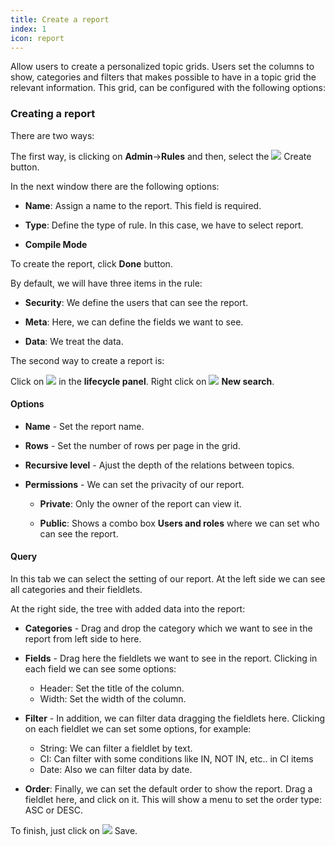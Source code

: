 ```yaml
---
title: Create a report
index: 1
icon: report
---
```


Allow users to create a personalized topic grids. Users set the columns to show, categories and filters that makes possible to have in a topic grid the relevant information. This grid, can be configured with the following options:

### Creating a report ###

There are two ways:

The first way, is clicking on **Admin**->**Rules** and then, select the <img src="/static/images/icons/add.svg" /> Create
button.

In the next window there are the following options:

- **Name**: Assign a name to the report. This field is required.

- **Type**: Define the type of rule. In this case, we have to select report.

- **Compile Mode**

To create the report, click **Done** button.

By default, we will have three items in the rule:

- **Security**: We define the users that can see the report.

- **Meta**: Here, we can define the fields we want to see.

- **Data**: We treat the data.

The second way to create a report is:

Click on <img src="/static/images/icons/report.svg" />  in the **lifecycle panel**. Right click on  <img
src="/static/images/icons/magnifier.svg" /> **New search**.


#### Options ####

- **Name** - Set the report name.

- **Rows** - Set the number of rows per page in the grid.

- **Recursive level** - Ajust the depth of the relations between topics.

- **Permissions** - We can set the privacity of our report.
    - **Private**: Only the owner of the report can view it.

    - **Public**: Shows a combo box **Users and roles** where we can set who can see the report.


#### Query ###

In this tab we can select the setting of our report. At the left side we can see all categories and their fieldlets.

At the right side, the tree with added data into the report:

 - **Categories** - Drag and drop the category which we want to see in the report from left side to here.

 - **Fields** - Drag here the fieldlets we want to see in the report. Clicking in each field we can see some options:
     - Header: Set the title of the column.
     - Width: Set the width of the column.

 - **Filter** - In addition, we can filter data dragging the fieldlets here. Clicking on each fieldlet we can set some options, for example: 
    - String: We can filter a fieldlet by text.
    - CI: Can filter with some conditions like IN, NOT IN, etc.. in CI items
    - Date: Also we can filter data by date.

 - **Order**: Finally, we can set the default order to show the report. Drag a fieldlet here, and click on it. This will show a menu to set the order type: ASC or DESC.


To finish, just click on <img src="/static/images/icons/save.svg"/> Save.
